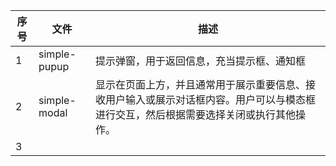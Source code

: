 | 序号 | 文件         | 描述                                                         |
| ---- | ------------ | ------------------------------------------------------------ |
| 1    | simple-pupup | 提示弹窗，用于返回信息，充当提示框、通知框                   |
| 2    | simple-modal | 显示在页面上方，并且通常用于展示重要信息、接收用户输入或展示对话框内容。用户可以与模态框进行交互，然后根据需要选择关闭或执行其他操作。 |
| 3    |              |                                                              |


